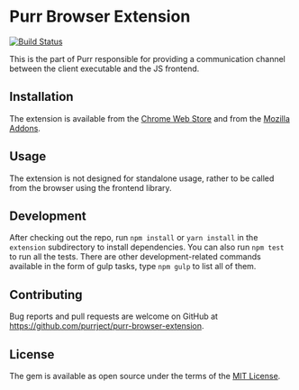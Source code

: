 # Purr Browser Extension

[![Build Status](https://travis-ci.org/purrject/purr-browser-extension.svg?branch=master)](https://travis-ci.org/purrject/purr-browser-extension)

This is the part of Purr responsible for providing a communication channel between the client executable and the JS frontend.

## Installation
The extension is available from the [Chrome Web Store](https://chrome.google.com/webstore/detail/purr/kbobleenjfbacnajgodnjbbnekmocooh) and from the [Mozilla Addons](https://addons.mozilla.org/en-US/firefox/addon/purr/).

## Usage
The extension is not designed for standalone usage, rather to be called from the browser using the frontend library.

## Development

After checking out the repo, run `npm install` or `yarn install` in the `extension` subdirectory to install dependencies. You can also run `npm test` to run all the tests. There are other development-related commands available in the form of gulp tasks, type `npm gulp` to list all of them.

## Contributing

Bug reports and pull requests are welcome on GitHub at https://github.com/purrject/purr-browser-extension.

## License

The gem is available as open source under the terms of the [MIT License](http://opensource.org/licenses/MIT).
